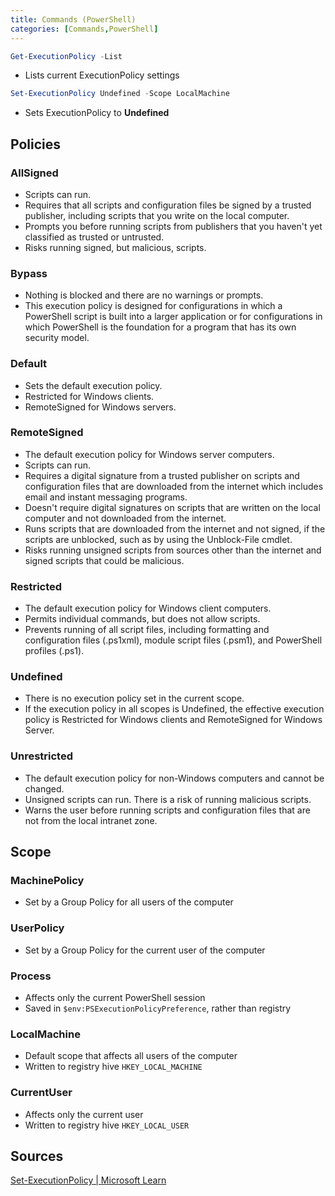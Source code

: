 ```yaml
---
title: Commands (PowerShell)
categories: [Commands,PowerShell]
---
```


```powershell
Get-ExecutionPolicy -List
```

- Lists current ExecutionPolicy settings

```powershell
Set-ExecutionPolicy Undefined -Scope LocalMachine
```

- Sets ExecutionPolicy to **Undefined**

## Policies

### AllSigned

- Scripts can run.
- Requires that all scripts and configuration files be signed by a trusted publisher, including scripts that you write on the local computer.
- Prompts you before running scripts from publishers that you haven't yet classified as trusted or untrusted.
- Risks running signed, but malicious, scripts.

### Bypass

- Nothing is blocked and there are no warnings or prompts.
- This execution policy is designed for configurations in which a PowerShell script is built into a larger application or for configurations in which PowerShell is the foundation for a program that has its own security model.

### Default

- Sets the default execution policy.
- Restricted for Windows clients.
- RemoteSigned for Windows servers.

### RemoteSigned

- The default execution policy for Windows server computers.
- Scripts can run.
- Requires a digital signature from a trusted publisher on scripts and configuration files that are downloaded from the internet which includes email and instant messaging programs.
- Doesn't require digital signatures on scripts that are written on the local computer and not downloaded from the internet.
- Runs scripts that are downloaded from the internet and not signed, if the scripts are unblocked, such as by using the Unblock-File cmdlet.
- Risks running unsigned scripts from sources other than the internet and signed scripts that could be malicious.

### Restricted

- The default execution policy for Windows client computers.
- Permits individual commands, but does not allow scripts.
- Prevents running of all script files, including formatting and configuration files (.ps1xml), module script files (.psm1), and PowerShell profiles (.ps1).

### Undefined

- There is no execution policy set in the current scope.
- If the execution policy in all scopes is Undefined, the effective execution policy is Restricted for Windows clients and RemoteSigned for Windows Server.

### Unrestricted

- The default execution policy for non-Windows computers and cannot be changed.
- Unsigned scripts can run. There is a risk of running malicious scripts.
- Warns the user before running scripts and configuration files that are not from the local intranet zone.

## Scope

### MachinePolicy

- Set by a Group Policy for all users of the computer

### UserPolicy

- Set by a Group Policy for the current user of the computer

### Process

- Affects only the current PowerShell session
- Saved in `$env:PSExecutionPolicyPreference`, rather than registry

### LocalMachine

- Default scope that affects all users of the computer
- Written to registry hive `HKEY_LOCAL_MACHINE`

### CurrentUser

- Affects only the current user
- Written to registry hive `HKEY_LOCAL_USER`

## Sources

[Set-ExecutionPolicy | Microsoft Learn](https://learn.microsoft.com/en-us/powershell/module/microsoft.powershell.security/set-executionpolicy?view=powershell-7.5)
